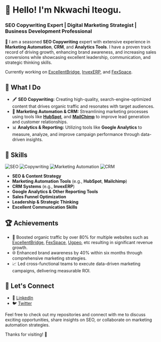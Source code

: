# 👋 Hello! I'm Nkwachi Iteogu.

### SEO Copywriting Expert | Digital Marketing Strategist | Business Development Professional

🌟 I am a seasoned **SEO Copywriting** expert with extensive experience in **Marketing Automation**, **CRM**, and **Analytics Tools**. I have a proven track record of driving growth, enhancing brand awareness, and increasing sales conversions while showcasing excellent leadership, communication, and strategic thinking skills.

Currently working on [ExcellentBridge](https://excellentbridge.com), [InvexERP](https://invexerp.com), and [FexSpace](https://fexspace.com).

## 🔧 What I Do

- 🖋️ **SEO Copywriting:** Creating high-quality, search-engine-optimized content that drives organic traffic and resonates with target audiences.
- 🤖 **Marketing Automation & CRM:** Streamlining marketing processes using tools like **[HubSpot](https://www.hubspot.com)**, and **[MailChimp](https://mailchimp.com/)** to improve lead generation and customer relationships.
- 📊 **Analytics & Reporting:** Utilizing tools like **Google Analytics** to measure, analyze, and improve campaign performance through data-driven insights.

## 💼 Skills

![SEO](https://img.shields.io/badge/SEO-Expert-brightgreen) ![Copywriting](https://img.shields.io/badge/Copywriting-Specialist-blue) ![Marketing Automation](https://img.shields.io/badge/Marketing%20Automation-Expert-orange) ![CRM](https://img.shields.io/badge/CRM-Professional-lightgrey)

- **SEO & Content Strategy**
- **Marketing Automation Tools** (e.g., **HubSpot**, **Mailchimp**)
- **CRM Systems** (e.g., **InvexERP**)
- **Google Analytics & Other Reporting Tools**
- **Sales Funnel Optimization**
- **Leadership & Strategic Thinking**
- **Excellent Communication Skills**

## 🏆 Achievements

- 🚀 Boosted organic traffic by over 80% for multiple websites such as [ExcellentBridge](https://excellentbridge.com), [FexSpace](https://fexspace.com), [Ugpeo](https://ugpeotechnique.com), etc resulting in significant revenue growth.
- 🌐 Enhanced brand awareness by 40% within six months through comprehensive marketing strategies.
- 📈 Led cross-functional teams to execute data-driven marketing campaigns, delivering measurable ROI.

## 🤝 Let's Connect

- 💼 [LinkedIn](https://www.linkedin.com/in/nkwachi-iteogu/) 
- 🐦 [Twitter](https://x.com/iamnkwachiteogu)

Feel free to check out my repositories and connect with me to discuss exciting opportunities, share insights on SEO, or collaborate on marketing automation strategies.

Thanks for visiting! 🚀

